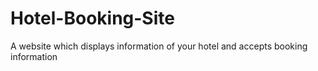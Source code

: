 # Hotel-Booking-Site
A website which displays information of your hotel and accepts booking information
